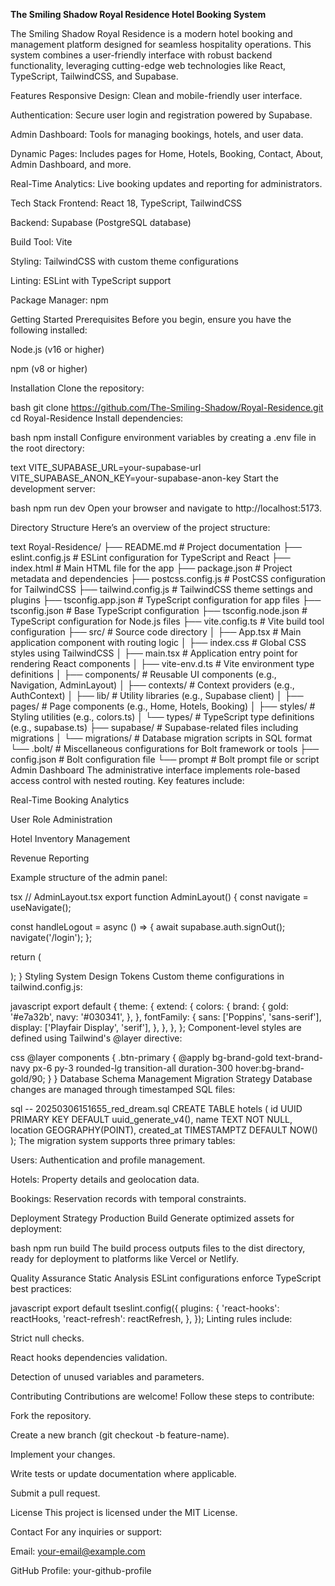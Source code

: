 **The Smiling Shadow Royal Residence Hotel Booking System**

The Smiling Shadow Royal Residence is a modern hotel booking and management platform designed for seamless hospitality operations. This system combines a user-friendly interface with robust backend functionality, leveraging cutting-edge web technologies like React, TypeScript, TailwindCSS, and Supabase.

Features
Responsive Design: Clean and mobile-friendly user interface.

Authentication: Secure user login and registration powered by Supabase.

Admin Dashboard: Tools for managing bookings, hotels, and user data.

Dynamic Pages: Includes pages for Home, Hotels, Booking, Contact, About, Admin Dashboard, and more.

Real-Time Analytics: Live booking updates and reporting for administrators.

Tech Stack
Frontend: React 18, TypeScript, TailwindCSS

Backend: Supabase (PostgreSQL database)

Build Tool: Vite

Styling: TailwindCSS with custom theme configurations

Linting: ESLint with TypeScript support

Package Manager: npm

Getting Started
Prerequisites
Before you begin, ensure you have the following installed:

Node.js (v16 or higher)

npm (v8 or higher)

Installation
Clone the repository:

bash
git clone https://github.com/The-Smiling-Shadow/Royal-Residence.git
cd Royal-Residence
Install dependencies:

bash
npm install
Configure environment variables by creating a .env file in the root directory:

text
VITE_SUPABASE_URL=your-supabase-url
VITE_SUPABASE_ANON_KEY=your-supabase-anon-key
Start the development server:

bash
npm run dev
Open your browser and navigate to http://localhost:5173.

Directory Structure
Here’s an overview of the project structure:

text
Royal-Residence/
├── README.md               # Project documentation
├── eslint.config.js        # ESLint configuration for TypeScript and React
├── index.html              # Main HTML file for the app
├── package.json            # Project metadata and dependencies
├── postcss.config.js       # PostCSS configuration for TailwindCSS
├── tailwind.config.js      # TailwindCSS theme settings and plugins
├── tsconfig.app.json       # TypeScript configuration for app files
├── tsconfig.json           # Base TypeScript configuration
├── tsconfig.node.json      # TypeScript configuration for Node.js files
├── vite.config.ts          # Vite build tool configuration
├── src/                    # Source code directory
│   ├── App.tsx             # Main application component with routing logic
│   ├── index.css           # Global CSS styles using TailwindCSS
│   ├── main.tsx            # Application entry point for rendering React components
│   ├── vite-env.d.ts       # Vite environment type definitions
│   ├── components/         # Reusable UI components (e.g., Navigation, AdminLayout)
│   ├── contexts/           # Context providers (e.g., AuthContext)
│   ├── lib/                # Utility libraries (e.g., Supabase client)
│   ├── pages/              # Page components (e.g., Home, Hotels, Booking)
│   ├── styles/             # Styling utilities (e.g., colors.ts)
│   └── types/              # TypeScript type definitions (e.g., supabase.ts)
├── supabase/               # Supabase-related files including migrations
│   └── migrations/         # Database migration scripts in SQL format
└── .bolt/                  # Miscellaneous configurations for Bolt framework or tools
    ├── config.json         # Bolt configuration file
    └── prompt              # Bolt prompt file or script
Admin Dashboard
The administrative interface implements role-based access control with nested routing. Key features include:

Real-Time Booking Analytics

User Role Administration

Hotel Inventory Management

Revenue Reporting

Example structure of the admin panel:

tsx
// AdminLayout.tsx
export function AdminLayout() {
  const navigate = useNavigate();

  const handleLogout = async () => {
    await supabase.auth.signOut();
    navigate('/login');
  };

  return (
    <div className="flex h-screen bg-gray-100">
      <Sidebar />
      <main className="flex-grow p-8">
        <Outlet />
      </main>
    </div>
  );
}
Styling System
Design Tokens
Custom theme configurations in tailwind.config.js:

javascript
export default {
  theme: {
    extend: {
      colors: {
        brand: {
          gold: '#e7a32b',
          navy: '#030341',
        },
      },
      fontFamily: {
        sans: ['Poppins', 'sans-serif'],
        display: ['Playfair Display', 'serif'],
      },
    },
  },
};
Component-level styles are defined using Tailwind's @layer directive:

css
@layer components {
  .btn-primary {
    @apply bg-brand-gold text-brand-navy px-6 py-3 rounded-lg transition-all duration-300 hover:bg-brand-gold/90;
  }
}
Database Schema Management
Migration Strategy
Database changes are managed through timestamped SQL files:

sql
-- 20250306151655_red_dream.sql
CREATE TABLE hotels (
  id UUID PRIMARY KEY DEFAULT uuid_generate_v4(),
  name TEXT NOT NULL,
  location GEOGRAPHY(POINT),
  created_at TIMESTAMPTZ DEFAULT NOW()
);
The migration system supports three primary tables:

Users: Authentication and profile management.

Hotels: Property details and geolocation data.

Bookings: Reservation records with temporal constraints.

Deployment Strategy
Production Build
Generate optimized assets for deployment:

bash
npm run build
The build process outputs files to the dist directory, ready for deployment to platforms like Vercel or Netlify.

Quality Assurance
Static Analysis
ESLint configurations enforce TypeScript best practices:

javascript
export default tseslint.config({
  plugins: {
    'react-hooks': reactHooks,
    'react-refresh': reactRefresh,
  },
});
Linting rules include:

Strict null checks.

React hooks dependencies validation.

Detection of unused variables and parameters.

Contributing
Contributions are welcome! Follow these steps to contribute:

Fork the repository.

Create a new branch (git checkout -b feature-name).

Implement your changes.

Write tests or update documentation where applicable.

Submit a pull request.

License
This project is licensed under the MIT License.

Contact
For any inquiries or support:

Email: your-email@example.com

GitHub Profile: your-github-profile
